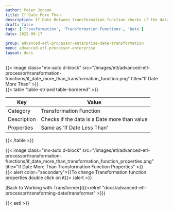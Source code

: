 ```yaml
---
author: Peter Jonson
title: If Date More Than
description: If Date Between transformation function checks if the data is a Date more than value
draft: false
tags: ['Transformation', 'Transformation Functions', 'Date']
date: 2022-09-17

group: advanced-etl-processor-enterprise-date-transformation
menu: advanced-etl-processor-enterprise
layout: docs
---
```


{{< image class="mx-auto d-block"  src="/images/etl/advanced-etl-processor/transformation-functions/if_date_more_than_transformation_function.png" title="If Date More Than" >}}
\
{{< table "table-striped table-bordered" >}}

| Key         | Value                                        |
| ----------- | -------------------------------------------- |
| Category    | Transformation Function                      |
| Description | Checks if the data is a Date more than value |
| Properties  | Same as ‘If Date Less Than’                  |

{{< /table >}}

{{< image class="mx-auto d-block"  src="/images/etl/advanced-etl-processor/transformation-functions/if_date_more_than_transformation_function_properties.png" title="If Date More Than Transformation Function Properties" >}}
\
{{< alert color="secondary">}}To change Transformation function properties double click on it{{< /alert >}}

[Back to Working with Transformer]({{<relref "docs/advanced-etl-processor/transforming-data/transformer" >}})

{{< aetl >}}
